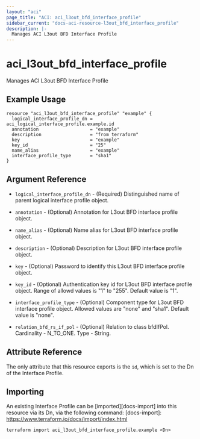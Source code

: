 ```yaml
---
layout: "aci"
page_title: "ACI: aci_l3out_bfd_interface_profile"
sidebar_current: "docs-aci-resource-l3out_bfd_interface_profile"
description: |-
  Manages ACI L3out BFD Interface Profile
---
```


# aci_l3out_bfd_interface_profile

Manages ACI L3out BFD Interface Profile

## Example Usage

```hcl
resource "aci_l3out_bfd_interface_profile" "example" {
  logical_interface_profile_dn = aci_logical_interface_profile.example.id
  annotation                   = "example"
  description                  = "from terraform"
  key                          = "example"
  key_id                       = "25"
  name_alias                   = "example"
  interface_profile_type       = "sha1"
}
```

## Argument Reference

- `logical_interface_profile_dn` - (Required) Distinguished name of parent logical interface profile object.
- `annotation` - (Optional) Annotation for L3out BFD interface profile object.
- `name_alias` - (Optional) Name alias for L3out BFD interface profile object.
- `description` - (Optional) Description for L3out BFD interface profile object.
- `key` - (Optional) Password to identify this L3out BFD interface profile object.
- `key_id` - (Optional) Authentication key id for L3out BFD interface profile object. Range of allowd values is "1" to "255". Default value is "1".
- `interface_profile_type` - (Optional) Component type for L3out BFD interface profile object. Allowed values are "none" and "sha1". Default value is "none".

- `relation_bfd_rs_if_pol` - (Optional) Relation to class bfdIfPol. Cardinality - N_TO_ONE. Type - String.

## Attribute Reference

The only attribute that this resource exports is the `id`, which is set to the
Dn of the Interface Profile.

## Importing

An existing Interface Profile can be [imported][docs-import] into this resource via its Dn, via the following command:
[docs-import]: https://www.terraform.io/docs/import/index.html

```
terraform import aci_l3out_bfd_interface_profile.example <Dn>
```
